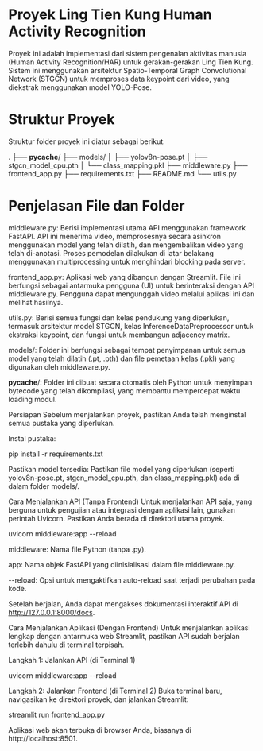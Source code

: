# Proyek Ling Tien Kung Human Activity Recognition
Proyek ini adalah implementasi dari sistem pengenalan aktivitas manusia (Human Activity Recognition/HAR) untuk gerakan-gerakan Ling Tien Kung. Sistem ini menggunakan arsitektur Spatio-Temporal Graph Convolutional Network (STGCN) untuk memproses data keypoint dari video, yang diekstrak menggunakan model YOLO-Pose.

# Struktur Proyek
Struktur folder proyek ini diatur sebagai berikut:

.
├── __pycache__/
├── models/
│   ├── yolov8n-pose.pt
│   ├── stgcn_model_cpu.pth
│   └── class_mapping.pkl
├── middleware.py
├── frontend_app.py
├── requirements.txt
├── README.md
└── utils.py

# Penjelasan File dan Folder
middleware.py: Berisi implementasi utama API menggunakan framework FastAPI. API ini menerima video, memprosesnya secara asinkron menggunakan model yang telah dilatih, dan mengembalikan video yang telah di-anotasi. Proses pemodelan dilakukan di latar belakang menggunakan multiprocessing untuk menghindari blocking pada server.

frontend_app.py: Aplikasi web yang dibangun dengan Streamlit. File ini berfungsi sebagai antarmuka pengguna (UI) untuk berinteraksi dengan API middleware.py. Pengguna dapat mengunggah video melalui aplikasi ini dan melihat hasilnya.

utils.py: Berisi semua fungsi dan kelas pendukung yang diperlukan, termasuk arsitektur model STGCN, kelas InferenceDataPreprocessor untuk ekstraksi keypoint, dan fungsi untuk membangun adjacency matrix.

models/: Folder ini berfungsi sebagai tempat penyimpanan untuk semua model yang telah dilatih (.pt, .pth) dan file pemetaan kelas (.pkl) yang digunakan oleh middleware.py.

__pycache__/: Folder ini dibuat secara otomatis oleh Python untuk menyimpan bytecode yang telah dikompilasi, yang membantu mempercepat waktu loading modul.

Persiapan
Sebelum menjalankan proyek, pastikan Anda telah menginstal semua pustaka yang diperlukan.

Instal pustaka:

pip install -r requirements.txt

Pastikan model tersedia: Pastikan file model yang diperlukan (seperti yolov8n-pose.pt, stgcn_model_cpu.pth, dan class_mapping.pkl) ada di dalam folder models/.

Cara Menjalankan API (Tanpa Frontend)
Untuk menjalankan API saja, yang berguna untuk pengujian atau integrasi dengan aplikasi lain, gunakan perintah Uvicorn. Pastikan Anda berada di direktori utama proyek.

uvicorn middleware:app --reload

middleware: Nama file Python (tanpa .py).

app: Nama objek FastAPI yang diinisialisasi dalam file middleware.py.

--reload: Opsi untuk mengaktifkan auto-reload saat terjadi perubahan pada kode.

Setelah berjalan, Anda dapat mengakses dokumentasi interaktif API di http://127.0.0.1:8000/docs.

Cara Menjalankan Aplikasi (Dengan Frontend)
Untuk menjalankan aplikasi lengkap dengan antarmuka web Streamlit, pastikan API sudah berjalan terlebih dahulu di terminal terpisah.

Langkah 1: Jalankan API (di Terminal 1)

uvicorn middleware:app --reload

Langkah 2: Jalankan Frontend (di Terminal 2)
Buka terminal baru, navigasikan ke direktori proyek, dan jalankan Streamlit:

streamlit run frontend_app.py

Aplikasi web akan terbuka di browser Anda, biasanya di http://localhost:8501.
